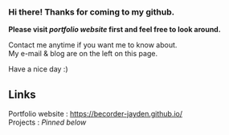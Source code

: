 ### Hi there! Thanks for coming to my github.

**Please visit _portfolio website_ first and feel free to look around.**

Contact me anytime if you want me to know about.</br>
My e-mail & blog are on the left on this page.

Have a nice day :)

## Links

Portfolio website : https://becorder-jayden.github.io/</br>
Projects : _Pinned below_
